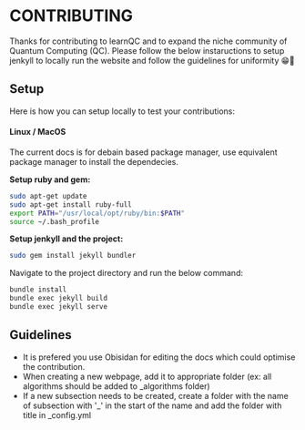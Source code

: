 # CONTRIBUTING
Thanks for contributing to learnQC and to expand the niche community of Quantum Computing (QC). Please follow the below instaructions to setup jenkyll to locally run the website and follow the guidelines for uniformity 😁🫡

## Setup
Here is how you can setup locally to test your contributions:

#### Linux / MacOS
The current docs is for debain based package manager, use equivalent package manager to install the dependecies.

**Setup ruby and gem:**
```bash
sudo apt-get update
sudo apt-get install ruby-full
export PATH="/usr/local/opt/ruby/bin:$PATH"
source ~/.bash_profile
```

**Setup jenkyll and the project:**
```bash
sudo gem install jekyll bundler
```

Navigate to the project directory and run the below command:
```bash
bundle install
bundle exec jekyll build
bundle exec jekyll serve
```

## Guidelines
- It is prefered you use Obisidan for editing the docs which could optimise the contribution.
- When creating a new webpage, add it to appropriate folder (ex: all algorithms should be added to _algorithms folder)
- If a new subsection needs to be created, create a folder with the name of subsection with '_' in the start of the name and add the folder with title in _config.yml
